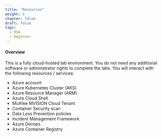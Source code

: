 ```yaml
---
title: "Resources"
weight: 6
chapter: false
draft: false
tags:
  - RSA
  - beginner
---
```

#### Overview 
This is a fully cloud-hosted lab environment. You do not need any additional software or administrator rights to complete the labs. You will interact with the following resources / services: 

+ Azure account
+ Azure Kubernetes Cluster (AKS)
+ Azure Resource Manager (ARM)
+ Azure Cloud Shell
+ McAfee MVISION Cloud Tenant
+ Container Security scan
+ Data Loss Prevention policies
+ Incident Management Framework
+ Azure Devops
+ Azure Container Registry
